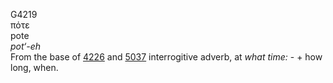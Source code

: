 <body>
  <p>G4219<br>  πότε  <br> pote  <br><i>pot‘-eh </i><br>From the base of <a href="g4226.htm">4226</a> and <a href="g5037.htm">5037</a>  interrogitive adverb, at <i>what</i> <i>time:</i> - + how long, when.<br></p>
 </body>
